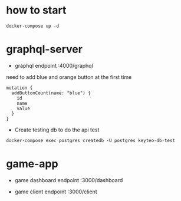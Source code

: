 # how to start

```
docker-compose up -d
```

# graphql-server

* graphql endpoint :4000/graphql

need to add blue and orange button at the first time

```
mutation {
  addButtonCount(name: "blue") {
    id
    name
    value
  }
}
```

* Create testing db to do the api test
```
docker-compose exec postgres createdb -U postgres keyteo-db-test
```

# game-app

* game dashboard endpoint :3000/dashboard

* game client endpoint :3000/client

